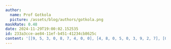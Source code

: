 ```yaml
---
author:
  name: Prof Gotkola
  picture: /assets/blog/authors/gotkola.png
maskRate: 0.48
date: 2024-11-29T19:00:02.152535
id: 233a3cce-ae84-11ef-b451-41234cb8625c
content: '[[9, 5, 3, 0, 8, 7, 4, 0, 0], [4, 8, 0, 5, 0, 3, 9, 2, 7], [0, 6, 2, 0, 0, 4, 0, 5, 8], [0, 3, 0, 8, 7, 0, 6, 0, 4], [8, 7, 9, 6, 4, 0, 0, 0, 0], [1, 0, 0, 3, 0, 0, 0, 0, 5], [0, 0, 0, 4, 1, 6, 0, 0, 0], [3, 0, 0, 7, 5, 2, 1, 8, 0], [0, 0, 0, 0, 3, 8, 5, 0, 0]]'
---
```

